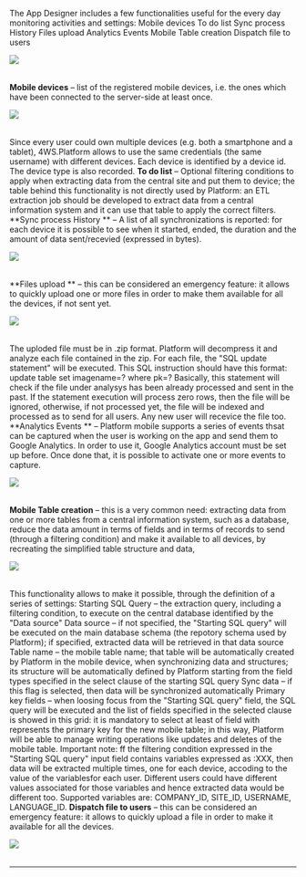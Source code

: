 The App Designer includes a few functionalities useful for the every day monitoring activities and settings:
Mobile devices
To do list
Sync process History
Files upload
Analytics Events
Mobile Table creation
Dispatch file to users

![](http://4wsplatform.org/wp-content/plugins../../uploads/media/copiadiplatformmobilemanual/image21.png)

|   |
| :--- |

 **Mobile devices**  &#8211; list of the registered mobile devices, i.e. the ones which have been connected to the server-side at least once.

![](http://4wsplatform.org/wp-content/plugins../../uploads/media/copiadiplatformmobilemanual/image14.png)

|   |
| :--- |

Since every user could own multiple devices (e.g. both a smartphone and a tablet), 4WS.Platform allows to use the same credentials (the same username) with different devices. Each device is identified by a device id. The device type is also recorded.
 **To do list**  &#8211; Optional filtering conditions to apply when extracting data from the central site and put them to device; the table behind this functionality is not directly used by Platform: an ETL extraction job should be developed to extract data from a central information system and it can use that table to apply the correct filters.
 **Sync process History ** &#8211; A list of all synchronizations is reported: for each device it is possible to see when it started, ended, the duration and the amount of data sent/recevied (expressed in bytes).

![](http://4wsplatform.org/wp-content/plugins../../uploads/media/copiadiplatformmobilemanual/image13.png)

|   |
| :--- |

 **Files upload ** &#8211; this can be considered an emergency feature: it allows to quickly upload one or more files in order to make them available for all the devices, if not sent yet.

![](http://4wsplatform.org/wp-content/plugins../../uploads/media/copiadiplatformmobilemanual/image06.png)

|   |
| :--- |

The uploded file must be in .zip format. Platform will decompress it and analyze each file contained in the zip. For each file, the "SQL update statement" will be executed.
This SQL instruction should have this format:
update table set imagename=? where pk=?
Basically, this statement will check if the file under analysys has been already processed and sent in the past. If the statement execution will process zero rows, then the file will be ignored, otherwise, if not processed yet, the file will be indexed and processed as to send for all users.
Any new user will recevice the file too.
 **Analytics Events ** &#8211; Platform mobile supports a series of events thsat can be captured when the user is working on the app and send them to Google Analytics.
In order to use it, Google Analytics account must be set up before. Once done that, it is possible to activate one or more events to capture.

![](http://4wsplatform.org/wp-content/plugins../../uploads/media/copiadiplatformmobilemanual/image17.png)

|   |
| :--- |

 **Mobile Table creation**  &#8211; this is a very common need: extracting data from one or more tables from a central information system, such as a database, reduce the data amount in terms of fields and in terms of records to send (through a filtering condition) and make it available to all devices, by recreating the simplified table structure and data,

![](http://4wsplatform.org/wp-content/plugins../../uploads/media/copiadiplatformmobilemanual/image18.png)

|   |
| :--- |

This functionality allows to make it possible, through the definition of a series of settings:
Starting SQL Query &#8211; the extraction query, including a filtering condition, to execute on the central database identified by the "Data source"
Data source &#8211; if not specified, the "Starting SQL query" will be executed on the main database schema (the repotory schema used by Platform); if specified, extracted data will be retrieved in that data source
Table name &#8211; the mobile table name; that table will be automatically created by Platform in the mobile device, when synchronizing data and structures; its structure will be automatically defined by Platform starting from the field types specified in the select clause of the starting SQL query
Sync data &#8211; if this flag is selected, then data will be synchronized automatically
Primary key fields &#8211; when loosing focus from the "Starting SQL query" field, the SQL query will be executed and the list of fields specified in the selected clause is showed in this grid: it is mandatory to select at least of field with represents the primary key for the new mobile table; in this way, Platform will be able to manage writing operations like updates and deletes of the mobile table.
Important note: ff the filtering condition expressed in the "Starting SQL query" input field contains variables expressed as :XXX, then data will be extracted multiple times, one for each device, accoding to the value of the variablesfor each user. Different users could have different values associated for those variables and hence extracted data would be different too.
Supported variables are: COMPANY_ID, SITE_ID, USERNAME, LANGUAGE_ID.
 **Dispatch file to users**  &#8211; this can be considered an emergency feature: it allows to quickly upload a file in order to make it available for all the devices.

![](http://4wsplatform.org/wp-content/plugins../../uploads/media/copiadiplatformmobilemanual/image03.png)

|   |
| :--- |


                

---


